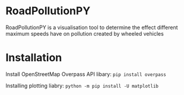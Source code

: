 # RoadPollutionPY
RoadPollutionPY is a visualisation tool to determine the effect different maximum speeds have on pollution created by wheeled vehicles


# Installation
Install OpenStreetMap Overpass API libary:
`pip install overpass`

Installing plotting liabry:
`python -m pip install -U matplotlib`
